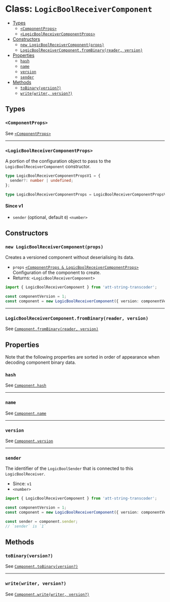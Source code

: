 # Class: `LogicBoolReceiverComponent`

- [Types](#types)
  - [`<ComponentProps>`](#componentprops)
  - [`<LogicBoolReceiverComponentProps>`](#logicboolreceivercomponentprops)
- [Constructors](#constructors)
  - [`new LogicBoolReceiverComponent(props)`](#new-logicboolreceivercomponentprops)
  - [`LogicBoolReceiverComponent.fromBinary(reader, version)`](#logicboolreceivercomponentfrombinaryreader-version)
- [Properties](#properties)
  - [`hash`](#hash)
  - [`name`](#name)
  - [`version`](#version)
  - [`sender`](#sender)
- [Methods](#methods)
  - [`toBinary(version?)`](#tobinaryversion)
  - [`write(writer, version?)`](#writewriter-version)

## Types

### `<ComponentProps>`

See [`<ComponentProps>`](./Component.md#componentprops)

---

### `<LogicBoolReceiverComponentProps>`

A portion of the configuration object to pass to the `LogicBoolReceiverComponent` constructor.

```ts
type LogicBoolReceiverComponentPropsV1 = {
  sender?: number | undefined;
};

type LogicBoolReceiverComponentProps = LogicBoolReceiverComponentPropsV1;
```

#### Since v1

- `sender` (optional, default `0`) `<number>`

## Constructors

### `new LogicBoolReceiverComponent(props)`

Creates a versioned component without deserialising its data.

- `props` [`<ComponentProps & LogicBoolReceiverComponentProps>`](#types) Configuration of the component to create.
- Returns: `<LogicBoolReceiverComponent>`

```ts
import { LogicBoolReceiverComponent } from 'att-string-transcoder';

const componentVersion = 1;
const component = new LogicBoolReceiverComponent({ version: componentVersion });
```

---

### `LogicBoolReceiverComponent.fromBinary(reader, version)`

See [`Component.fromBinary(reader, version)`](./Component.md#componentfrombinaryreader-version)

## Properties

Note that the following properties are sorted in order of appearance when decoding component binary data.

### `hash`

See [`Component.hash`](./Component.md#hash)

---

### `name`

See [`Component.name`](./Component.md#name)

---

### `version`

See [`Component.version`](./Component.md#version)

---

### `sender`

The identifier of the `LogicBoolSender` that is connected to this `LogicBoolReceiver`.

- Since: `v1`
- `<number>`

```ts
import { LogicBoolReceiverComponent } from 'att-string-transcoder';

const componentVersion = 1;
const component = new LogicBoolReceiverComponent({ version: componentVersion });

const sender = component.sender;
// `sender` is `1`
```

## Methods

### `toBinary(version?)`

See [`Component.toBinary(version?)`](./Component.md#tobinaryversion)

---

### `write(writer, version?)`

See [`Component.write(writer, version?)`](./Component.md#writewriter-version)
